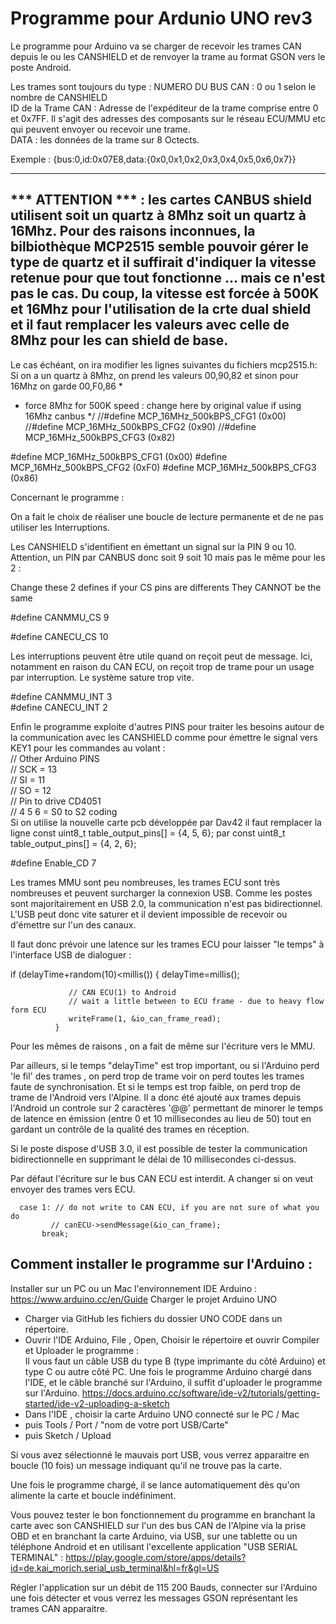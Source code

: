 # Programme pour Ardunio UNO rev3

Le programme pour Arduino va se charger de recevoir les trames CAN depuis le ou les CANSHIELD et de renvoyer la trame au format GSON vers le poste Android.

Les trames sont toujours du type :
NUMERO DU BUS CAN : 0 ou 1 selon le nombre de CANSHIELD  
ID de la Trame CAN : Adresse de l'expéditeur de la trame comprise entre 0 et 0x7FF. Il s'agit des adresses des composants sur le réseau ECU/MMU etc qui peuvent envoyer ou recevoir une trame.  
DATA : les données de la trame sur 8 Octects.  

Exemple : {bus:0,id:0x07E8,data:{0x0,0x1,0x2,0x3,0x4,0x5,0x6,0x7}}  

-----------------------------------------------------------------------
*** ATTENTION *** : les cartes CANBUS shield utilisent soit un quartz à 8Mhz soit un quartz à 16Mhz. Pour des raisons inconnues, la bilbiothèque MCP2515 semble pouvoir gérer le type de quartz et il suffirait d'indiquer la vitesse retenue pour que tout fonctionne ... mais ce n'est pas le cas. Du coup, la vitesse est forcée à 500K et 16Mhz pour l'utilisation de la crte dual shield et il faut remplacer les valeurs avec celle  de 8Mhz pour les can shield de base.
-----------------------------------------------------------------------

Le cas échéant, on ira modifier les lignes suivantes du fichiers mcp2515.h:
Si on a un quartz à 8Mhz, on prend les valeurs 00,90,82 et sinon pour 16Mhz on garde 00,F0,86
*
 * force 8Mhz for 500K speed : change here by original value if using 16Mhz canbus
 */
//#define MCP_16MHz_500kBPS_CFG1 (0x00)
//#define MCP_16MHz_500kBPS_CFG2 (0x90)
//#define MCP_16MHz_500kBPS_CFG3 (0x82)

#define MCP_16MHz_500kBPS_CFG1 (0x00)
#define MCP_16MHz_500kBPS_CFG2 (0xF0)
#define MCP_16MHz_500kBPS_CFG3 (0x86)

Concernant le programme : 

On a fait le choix de réaliser une boucle de lecture permanente et de ne pas utiliser les Interruptions. 

Les CANSHIELD s'identifient en émettant un signal sur la PIN 9 ou 10. 
Attention, un PIN par CANBUS donc soit 9 soit 10 mais pas le même pour les 2 : 

Change these 2 defines if your CS pins are differents 
They CANNOT be the same 

#define CANMMU_CS 9 

#define CANECU_CS 10 

Les interruptions peuvent être utile quand on reçoit peut de message. Ici, notamment en raison du CAN ECU, on reçoit trop de trame pour un usage par interruption. Le système sature trop vite.  

#define CANMMU_INT 3  
#define CANECU_INT 2  

Enfin le programme exploite d'autres PINS pour traiter les besoins autour de la communication avec les CANSHIELD comme pour émettre le signal vers KEY1 pour les commandes au volant :  
// Other Arduino PINS  
// SCK = 13  
// SI = 11  
// SO = 12  
// Pin to drive CD4051  
// 4 5 6 = S0 to S2 coding  
Si on utilise la nouvelle carte pcb développée par Dav42 il faut remplacer la ligne
const uint8_t table_output_pins[] = {4, 5, 6};
par 
const uint8_t table_output_pins[] = {4, 2, 6};


#define Enable_CD 7  

Les trames MMU sont peu nombreuses, les trames ECU sont très nombreuses et peuvent surcharger la connexion USB.
Comme les postes sont majoritairement en USB 2.0, la communication n'est pas bidirectionnel. L'USB peut donc vite saturer et il devient impossible de recevoir ou d'émettre sur l'un des canaux. 

Il faut donc prévoir une latence sur les trames ECU pour laisser "le temps" à l'interface USB de dialoguer :  

  if (delayTime+random(10)<millis())
              {
                delayTime=millis();                                  

                 // CAN ECU(1) to Android 
                 // wait a little between to ECU frame - due to heavy flow form ECU
                 writeFrame(1, &io_can_frame_read);
              }
  Pour les mêmes de raisons , on a fait de même sur l'écriture vers le MMU.            
              
  Par ailleurs, si le temps "delayTime" est trop important, ou si l'Arduino perd 'le fil' des trames , on perd trop de trame voir on perd toutes les trames faute de synchronisation. Et si le temps est trop faible, on perd trop de trame de l'Android vers l'Alpine. Il a donc été ajouté aux trames depuis l'Android un controle sur 2 caractères '@@' permettant de minorer le temps de latence en émission (entre 0 et 10 millisecondes au lieu de 50) tout en gardant un contrôle de la qualité des trames en réception.            

Si le poste dispose d'USB 3.0, il est possible de tester la communication bidirectionnelle en supprimant le délai de 10 millisecondes ci-dessus.

Par défaut l'écriture sur le bus CAN ECU est interdit. A changer si on veut envoyer des trames vers ECU.

      case 1: // do not write to CAN ECU, if you are not sure of what you do
             // canECU->sendMessage(&io_can_frame);
           break;



## Comment installer le programme sur l'Arduino :  
Installer sur un PC ou un Mac l'environnement IDE Arduino : https://www.arduino.cc/en/Guide
Charger le projet Arduino UNO
* Charger via GitHub les fichiers du dossier UNO CODE dans un répertoire.  
* Ouvrir l'IDE Arduino, File , Open, Choisir le répertoire et ouvrir
Compiler et Uploader le programme :  
Il vous faut un câble USB du type B (type imprimante du côté Arduino) et type C ou autre côté PC.
Une fois le programme Arduino chargé dans l'IDE, et le câble branché sur l'Arduino, il suffit d'uploader le programme sur l'Arduino.
https://docs.arduino.cc/software/ide-v2/tutorials/getting-started/ide-v2-uploading-a-sketch  
* Dans l'IDE , choisir la carte Arduino UNO connecté sur le PC / Mac
* puis Tools / Port / "nom de votre port USB/Carte"
* puis Sketch / Upload

Si vous avez sélectionné le mauvais port USB, vous verrez apparaitre en boucle (10 fois) un message indiquant qu'il ne trouve pas la carte.

Une fois le programme chargé, il se lance automatiquement dès qu'on alimente la carte et boucle indéfiniment.

Vous pouvez tester le bon fonctionnement du programme en branchant la carte avec son CANSHIELD sur l'un des bus CAN de l'Alpine via la prise OBD et en branchant la carte Arduino, via USB, sur une tablette ou un téléphone Android et en utilisant l'excellente application "USB SERIAL TERMINAL" : 
https://play.google.com/store/apps/details?id=de.kai_morich.serial_usb_terminal&hl=fr&gl=US

Régler l'application sur un débit de 115 200 Bauds, connecter sur l'Arduino une fois détecter et vous verrez les messages GSON représentant les trames CAN apparaitre.




